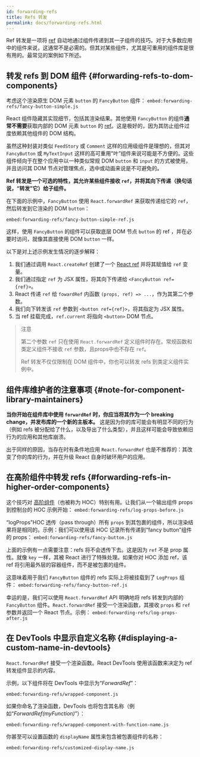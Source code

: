 ```yaml
---
id: forwarding-refs
title: Refs 转发
permalink: docs/forwarding-refs.html
---
```


Ref 转发是一项将 [ref](/docs/refs-and-the-dom.html) 自动地通过组件传递到其一子组件的技巧。对于大多数应用中的组件来说，这通常不是必需的。但其对某些组件，尤其是可重用的组件库是很有用的。最常见的案例如下所述。

## 转发 refs 到 DOM 组件 {#forwarding-refs-to-dom-components}

考虑这个渲染原生 DOM 元素 `button` 的 `FancyButton` 组件：
`embed:forwarding-refs/fancy-button-simple.js`

React 组件隐藏其实现细节，包括其渲染结果。其他使用 `FancyButton` 的组件**通常不需要**获取内部的 DOM 元素 `button` 的 [ref](/docs/refs-and-the-dom.html)。这是极好的，因为其防止组件过度依赖其他组件的 DOM 结构。

虽然这种封装对类似 `FeedStory` 或 `Comment` 这样的应用级组件是理想的，但其对 `FancyButton` 或 `MyTextInput` 这样的高可重用“叶”组件来说可能是不方便的。这些组件倾向于在整个应用中以一种类似常规 DOM `button` 和 `input` 的方式被使用，并且访问其 DOM 节点对管理焦点，选中或动画来说是不可避免的。

**Ref 转发是一个可选的特性，其允许某些组件接收 `ref`，并将其向下传递（换句话说，“转发”它）给子组件。**

在下面的示例中，`FancyButton` 使用 `React.forwardRef` 来获取传递给它的 `ref`，然后转发到它渲染的 DOM `button`：

`embed:forwarding-refs/fancy-button-simple-ref.js`

这样，使用 `FancyButton` 的组件可以获取底层 DOM 节点 `button` 的 ref ，并在必要时访问，就像其直接使用 DOM `button` 一样。

以下是对上述示例发生情况的逐步解释：

1. 我们通过调用 `React.createRef` 创建了一个 [React ref](/docs/refs-and-the-dom.html) 并将其赋值给 `ref` 变量。
1. 我们通过指定 `ref` 为 JSX 属性，将其向下传递给 `<FancyButton ref={ref}>`。
1. React 传递 `ref` 给 `fowardRef` 内函数 `(props, ref) => ...`，作为其第二个参数。
1. 我们向下转发该 `ref` 参数到 `<button ref={ref}>`，将其指定为 JSX 属性。
1. 当 ref 挂载完成，`ref.current` 将指向 `<button>` DOM 节点。

>注意
>
>第二个参数 `ref` 只在使用 `React.forwardRef` 定义组件时存在。常规函数和类定义组件不接收 `ref` 参数，且props中也不存在 `ref`。
>
>Ref 转发不仅仅限制在 DOM 组件中，你也可以转发 refs 到类定义组件实例中。

## 组件库维护者的注意事项 {#note-for-component-library-maintainers}

**当你开始在组件库中使用 `forwardRef` 时，你应当将其作为一个 breaking change，并发布库的一个新的主板本。** 这是因为你的库可能会有明显不同的行为（例如 refs 被分配给了什么，以及导出了什么类型），并且这样可能会导致依赖旧行为的应用和其他库崩溃。

出于同样的原因，当存在时有条件地应用 `React.forwardRef` 也是不推荐的：其改变了你的库的行为，并在升级 React 自身时破环用户的应用。

## 在高阶组件中转发 refs {#forwarding-refs-in-higher-order-components}

这个技巧对 [高阶组件](/docs/higher-order-components.html)（也被称为 HOC）特别有用。让我们从一个输出组件 props 到控制台的 HOC 示例开始：
`embed:forwarding-refs/log-props-before.js`

“logProps”HOC 透传（pass through）所有 `props` 到其包裹的组件，所以渲染结果将是相同的。示例：我们可以使用该 HOC 记录所有传递到“fancy button”组件的 props：
`embed:forwarding-refs/fancy-button.js`

上面的示例有一点需要注意：refs 将不会透传下去。这是因为 `ref` 不是 prop 属性。就像 `key` 一样，其被 React 进行了特殊处理。如果你对 HOC 添加 ref，该 ref 将引用最外层的容器组件，而不是被包裹的组件。

这意味着用于我们 `FancyButton` 组件的 refs 实际上将被挂载到了 `LogProps` 组件：
`embed:forwarding-refs/fancy-button-ref.js`

幸运的是，我们可以使用 `React.forwardRef` API 明确地将 refs 转发到内部的 `FancyButton` 组件。`React.forwardRef` 接受一个渲染函数，其接收 `props` 和 `ref` 参数并返回一个 React 节点。示例：
`embed:forwarding-refs/log-props-after.js`

## 在 DevTools 中显示自定义名称 {#displaying-a-custom-name-in-devtools}

`React.forwardRef` 接受一个渲染函数。React DevTools 使用该函数来决定为 ref 转发组件显示的内容。

示例，以下组件将在 DevTools 中显示为“*ForwardRef*”：

`embed:forwarding-refs/wrapped-component.js`

如果你命名了渲染函数，DevTools 也将包含其名称（例如“*ForwardRef(myFunction)*”）：

`embed:forwarding-refs/wrapped-component-with-function-name.js`

你甚至可以设置函数的 `displayName` 属性来包含被包裹组件的名称：

`embed:forwarding-refs/customized-display-name.js`
